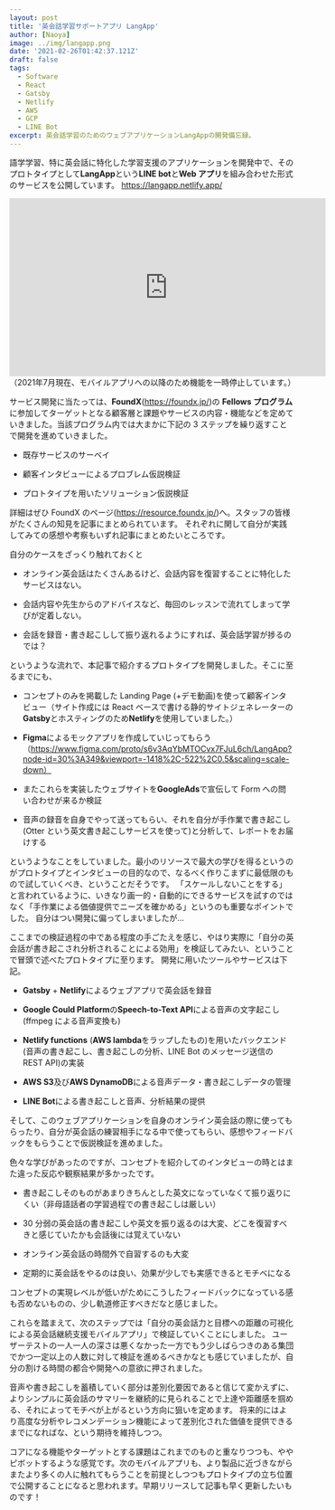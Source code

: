 ```yaml
---
layout: post
title: '英会話学習サポートアプリ LangApp'
author: [Naoya]
image: ../img/langapp.png
date: '2021-02-26T01:42:37.121Z'
draft: false
tags:
  - Software
  - React
  - Gatsby
  - Netlify
  - AWS
  - GCP
  - LINE Bot
excerpt: 英会話学習のためのウェブアプリケーションLangAppの開発備忘録。
---
```


語学学習、特に英会話に特化した学習支援のアプリケーションを開発中で、そのプロトタイプとして**LangApp**という**LINE bot**と**Web アプリ**を組み合わせた形式のサービスを公開しています。
https://langapp.netlify.app/

<iframe width="560" height="315" src="https://www.youtube.com/embed/rle1KNCyF_A" title="YouTube video player" frameborder="0" allow="accelerometer; autoplay; clipboard-write; encrypted-media; gyroscope; picture-in-picture" allowfullscreen></iframe>
（2021年7月現在、モバイルアプリへの以降のため機能を一時停止しています。）

サービス開発に当たっては、**FoundX**(https://foundx.jp/)の **Fellows プログラム**に参加してターゲットとなる顧客層と課題やサービスの内容・機能などを定めていきました。当該プログラム内では大まかに下記の 3 ステップを繰り返すことで開発を進めていきました。

- 既存サービスのサーベイ

- 顧客インタビューによるプロブレム仮説検証

- プロトタイプを用いたソリューション仮説検証

詳細はぜひ FoundX のページ(https://resource.foundx.jp/)へ。スタッフの皆様がたくさんの知見を記事にまとめられています。
それぞれに関して自分が実践してみての感想や考察もいずれ記事にまとめたいところです。

自分のケースをざっくり触れておくと

- オンライン英会話はたくさんあるけど、会話内容を復習することに特化したサービスはない。

- 会話内容や先生からのアドバイスなど、毎回のレッスンで流れてしまって学びが定着しない。

- 会話を録音・書き起こしして振り返れるようにすれば、英会話学習が捗るのでは？

というような流れで、本記事で紹介するプロトタイプを開発しました。そこに至るまでにも、

- コンセプトのみを掲載した Landing Page (+デモ動画)を使って顧客インタビュー（サイト作成には React ベースで書ける静的サイトジェネレーターの**Gatsby**とホスティングのため**Netlify**を使用していました。）

- **Figma**によるモックアプリを作成していじってもらう（https://www.figma.com/proto/s6v3AqYbMTOCvx7FJuL6ch/LangApp?node-id=30%3A349&viewport=-1418%2C-522%2C0.5&scaling=scale-down）

- またこれらを実装したウェブサイトを**GoogleAds**で宣伝して Form への問い合わせが来るか検証

- 音声の録音を自身でやって送ってもらい、それを自分が手作業で書き起こし(Otter という英文書き起こしサービスを使って)と分析して、レポートをお届けする

というようなことをしていました。最小のリソースで最大の学びを得るというのがプロトタイプとインタビューの目的なので、なるべく作りこまずに最低限のもので試していくべき、ということだそうです。
「スケールしないことをする」と言われているように、いきなり画一的・自動的にできるサービスを試すのではなく「手作業による価値提供でニーズを確かめる」というのも重要なポイントでした。
自分はつい開発に偏ってしまいましたが...

ここまでの検証過程の中である程度の手ごたえを感じ、やはり実際に「自分の英会話が書き起こされ分析されることによる効用」を検証してみたい、ということで冒頭で述べたプロトタイプに至ります。
開発に用いたツールやサービスは下記。

- **Gatsby** + **Netlify**によるウェブアプリで英会話を録音

- **Google Could Platform**の**Speech-to-Text API**による音声の文字起こし(ffmpeg による音声変換も)

- **Netlify functions** (**AWS lambda**をラップしたもの)を用いたバックエンド(音声の書き起こし、書き起こしの分析、LINE Bot のメッセージ送信の REST API)の実装

- **AWS S3**及び**AWS DynamoDB**による音声データ・書き起こしデータの管理

- **LINE Bot**による書き起こしと音声、分析結果の提供

そして、このウェブアプリケーションを自身のオンライン英会話の際に使ってもらったり、自分が英会話の練習相手になる中で使ってもらい、感想やフィードバックをもらうことで仮説検証を進めました。

色々な学びがあったのですが、コンセプトを紹介してのインタビューの時とはまた違った反応や観察結果が多かったです。

- 書き起こしそのものがあまりきちんとした英文になっていなくて振り返りにくい（非母語話者の学習過程での書き起こしは厳しい）

- 30 分弱の英会話の書き起こしや英文を振り返るのは大変、どこを復習すべきと感じていたかも会話後には覚えていない

- オンライン英会話の時間外で自習するのも大変

- 定期的に英会話をやるのは良い、効果が少しでも実感できるとモチベになる

コンセプトの実現レベルが低いがためにこうしたフィードバックになっている感も否めないものの、少し軌道修正すべきだなと感じました。

これらを踏まえて、次のステップでは「自分の英会話力と目標への距離の可視化による英会話継続支援モバイルアプリ」で検証していくことにしました。
ユーザーテストの一人一人の深さは悪くなかった一方でもう少しばらつきのある集団でかつ一定以上の人数に対して検証を進めるべきかなとも感じていましたが、自分の割ける時間の都合や開発への意欲に押されました。

音声や書き起こしを蓄積していく部分は差別化要因であると信じて変かえずに、よりシンプルに英会話のサマリーを継続的に見られることで上達や距離感を掴める、それによってモチベが上がるという方向に狙いを定めます。
将来的にはより高度な分析やレコメンデーション機能によって差別化された価値を提供できるまでになればな、という期待を維持しつつ。

コアになる機能やターゲットとする課題はこれまでのものと重なりつつも、ややピボットするような感覚です。次のモバイルアプリも、より製品に近づきながらまたより多くの人に触れてもらうことを前提としつつもプロトタイプの立ち位置で公開することになると思われます。早期リリースして記事も早く更新したいものです！
